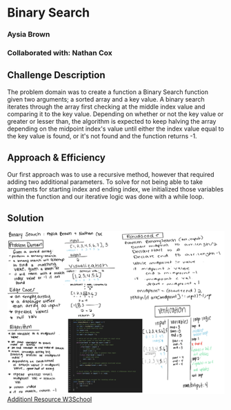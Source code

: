 # Binary Search
### Aysia Brown
### Collaborated with: Nathan Cox 

## Challenge Description 
The problem domain was to create a function a Binary Search function given two arguments; a sorted array and a key value. A binary search iterates through the array first checking at the middle index value and comparing it to the key value. Depending on whether or not the key value or greater or lesser than, the algorithm is expected to keep halving the array depending on the midpoint index's value until either the index value equal to the key value is found, or it's not found and the function returns -1. 

## Approach & Efficiency 
Our first approach was to use a recursive method, however that required adding two additional parameters. To solve for not being able to take arguments for starting index and ending index, we initialized those variables within the function and our iterative logic was done with a while loop. 

## Solution 
![whiteboard](../assets/binarysearch-wb.png)
[Additionl Resource W3School](w3resource.com/javascript-exercises/javascript-array-exercise-18.php)